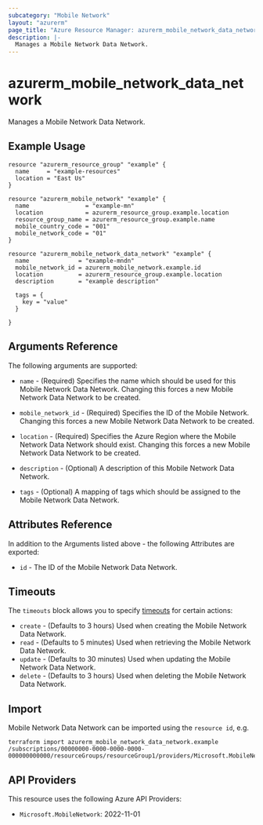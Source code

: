 ```yaml
---
subcategory: "Mobile Network"
layout: "azurerm"
page_title: "Azure Resource Manager: azurerm_mobile_network_data_network"
description: |-
  Manages a Mobile Network Data Network.
---
```


# azurerm_mobile_network_data_network

Manages a Mobile Network Data Network.

## Example Usage

```hcl
resource "azurerm_resource_group" "example" {
  name     = "example-resources"
  location = "East Us"
}

resource "azurerm_mobile_network" "example" {
  name                = "example-mn"
  location            = azurerm_resource_group.example.location
  resource_group_name = azurerm_resource_group.example.name
  mobile_country_code = "001"
  mobile_network_code = "01"
}

resource "azurerm_mobile_network_data_network" "example" {
  name              = "example-mndn"
  mobile_network_id = azurerm_mobile_network.example.id
  location          = azurerm_resource_group.example.location
  description       = "example description"

  tags = {
    key = "value"
  }

}
```

## Arguments Reference

The following arguments are supported:

* `name` - (Required) Specifies the name which should be used for this Mobile Network Data Network. Changing this forces a new Mobile Network Data Network to be created.

* `mobile_network_id` - (Required) Specifies the ID of the Mobile Network. Changing this forces a new Mobile Network Data Network to be created.

* `location` - (Required) Specifies the Azure Region where the Mobile Network Data Network should exist. Changing this forces a new Mobile Network Data Network to be created.

* `description` - (Optional) A description of this Mobile Network Data Network.

* `tags` - (Optional) A mapping of tags which should be assigned to the Mobile Network Data Network.

## Attributes Reference

In addition to the Arguments listed above - the following Attributes are exported:

* `id` - The ID of the Mobile Network Data Network.

## Timeouts

The `timeouts` block allows you to specify [timeouts](https://www.terraform.io/docs/configuration/resources.html#timeouts) for certain actions:

* `create` - (Defaults to 3 hours) Used when creating the Mobile Network Data Network.
* `read` - (Defaults to 5 minutes) Used when retrieving the Mobile Network Data Network.
* `update` - (Defaults to 30 minutes) Used when updating the Mobile Network Data Network.
* `delete` - (Defaults to 3 hours) Used when deleting the Mobile Network Data Network.

## Import

Mobile Network Data Network can be imported using the `resource id`, e.g.

```shell
terraform import azurerm_mobile_network_data_network.example /subscriptions/00000000-0000-0000-0000-000000000000/resourceGroups/resourceGroup1/providers/Microsoft.MobileNetwork/mobileNetworks/mobileNetwork1/dataNetworks/dataNetwork1
```

## API Providers
<!-- This section is generated, changes will be overwritten -->
This resource uses the following Azure API Providers:

* `Microsoft.MobileNetwork`: 2022-11-01
